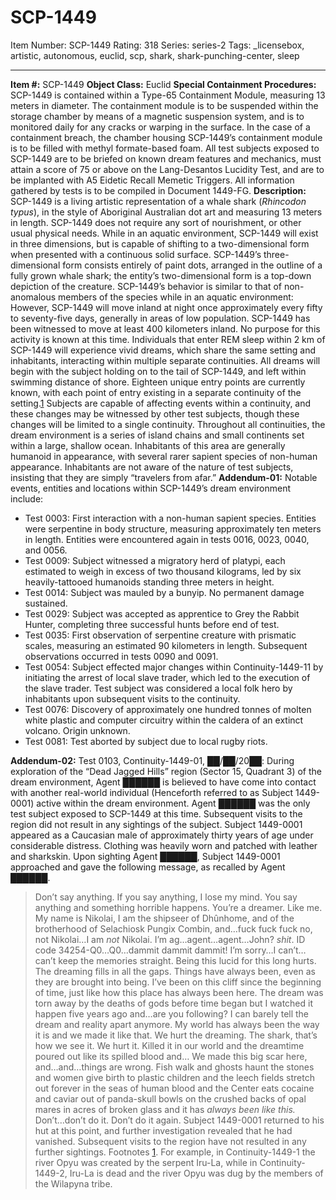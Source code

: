 # SCP-1449
Item Number: SCP-1449
Rating: 318
Series: series-2
Tags: _licensebox, artistic, autonomous, euclid, scp, shark, shark-punching-center, sleep

---

**Item #:** SCP-1449
**Object Class:** Euclid
**Special Containment Procedures:** SCP-1449 is contained within a Type-65 Containment Module, measuring 13 meters in diameter. The containment module is to be suspended within the storage chamber by means of a magnetic suspension system, and is to monitored daily for any cracks or warping in the surface. In the case of a containment breach, the chamber housing SCP-1449’s containment module is to be filled with methyl formate-based foam.
All test subjects exposed to SCP-1449 are to be briefed on known dream features and mechanics, must attain a score of 75 or above on the Lang-Desantos Lucidity Test, and are to be implanted with A5 Eidetic Recall Memetic Triggers. All information gathered by tests is to be compiled in Document 1449-FG.
**Description:** SCP-1449 is a living artistic representation of a whale shark (_Rhincodon typus_), in the style of Aboriginal Australian dot art and measuring 13 meters in length. SCP-1449 does not require any sort of nourishment, or other usual physical needs. While in an aquatic environment, SCP-1449 will exist in three dimensions, but is capable of shifting to a two-dimensional form when presented with a continuous solid surface. SCP-1449’s three-dimensional form consists entirely of paint dots, arranged in the outline of a fully grown whale shark; the entity’s two-dimensional form is a top-down depiction of the creature.
SCP-1449’s behavior is similar to that of non-anomalous members of the species while in an aquatic environment: However, SCP-1449 will move inland at night once approximately every fifty to seventy-five days, generally in areas of low population. SCP-1449 has been witnessed to move at least 400 kilometers inland. No purpose for this activity is known at this time.
Individuals that enter REM sleep within 2 km of SCP-1449 will experience vivid dreams, which share the same setting and inhabitants, interacting within multiple separate continuities. All dreams will begin with the subject holding on to the tail of SCP-1449, and left within swimming distance of shore. Eighteen unique entry points are currently known, with each point of entry existing in a separate continuity of the setting.[1](javascript:;) Subjects are capable of affecting events within a continuity, and these changes may be witnessed by other test subjects, though these changes will be limited to a single continuity. Throughout all continuities, the dream environment is a series of island chains and small continents set within a large, shallow ocean. Inhabitants of this area are generally humanoid in appearance, with several rarer sapient species of non-human appearance. Inhabitants are not aware of the nature of test subjects, insisting that they are simply “travelers from afar.”
**Addendum-01:** Notable events, entities and locations within SCP-1449’s dream environment include:
  * Test 0003: First interaction with a non-human sapient species. Entities were serpentine in body structure, measuring approximately ten meters in length. Entities were encountered again in tests 0016, 0023, 0040, and 0056.
  * Test 0009: Subject witnessed a migratory herd of platypi, each estimated to weigh in excess of two thousand kilograms, led by six heavily-tattooed humanoids standing three meters in height.
  * Test 0014: Subject was mauled by a bunyip. No permanent damage sustained.
  * Test 0029: Subject was accepted as apprentice to Grey the Rabbit Hunter, completing three successful hunts before end of test.
  * Test 0035: First observation of serpentine creature with prismatic scales, measuring an estimated 90 kilometers in length. Subsequent observations occurred in tests 0090 and 0091.
  * Test 0054: Subject effected major changes within Continuity-1449-11 by initiating the arrest of local slave trader, which led to the execution of the slave trader. Test subject was considered a local folk hero by inhabitants upon subsequent visits to the continuity.
  * Test 0076: Discovery of approximately one hundred tonnes of molten white plastic and computer circuitry within the caldera of an extinct volcano. Origin unknown.
  * Test 0081: Test aborted by subject due to local rugby riots.

**Addendum-02:** Test 0103, Continuity-1449-01, ██/██/20██: During exploration of the “Dead Jagged Hills” region (Sector 15, Quadrant 3) of the dream environment, Agent ██████ is believed to have come into contact with another real-world individual (Henceforth referred to as Subject 1449-0001) active within the dream environment. Agent ██████ was the only test subject exposed to SCP-1449 at this time. Subsequent visits to the region did not result in any sightings of the subject.
Subject 1449-0001 appeared as a Caucasian male of approximately thirty years of age under considerable distress. Clothing was heavily worn and patched with leather and sharkskin. Upon sighting Agent ██████, Subject 1449-0001 approached and gave the following message, as recalled by Agent ██████.
> Don’t say anything. If you say anything, I lose my mind. You say anything and something horrible happens.
> You’re a dreamer. Like me. My name is Nikolai, I am the shipseer of Dhûnhome, and of the brotherhood of Selachiosk Pungix Combin, and…fuck fuck fuck no, not Nikolai…I am _not_ Nikolai. I’m ag…agent…agent…John? _shit_. ID code 34254-Q0…Q0…dammit dammit dammit!
> I’m sorry…I can’t…can’t keep the memories straight. Being this lucid for this long hurts. The dreaming fills in all the gaps. Things have always been, even as they are brought into being. I’ve been on this cliff since the beginning of time, just like how this place has always been here. The dream was torn away by the deaths of gods before time began but I watched it happen five years ago and…are you following? I can barely tell the dream and reality apart anymore. My world has always been the way it is and we made it like that. We hurt the dreaming. The shark, that’s how we see it. We hurt it. Killed it in our world and the dreamtime poured out like its spilled blood and… We made this big scar here, and…and…things are wrong. Fish walk and ghosts haunt the stones and women give birth to plastic children and the leech fields stretch out forever in the seas of human blood and the Center eats cocaine and caviar out of panda-skull bowls on the crushed backs of opal mares in acres of broken glass and it has _always been like this._ Don’t…don’t do it. Don’t do it again.
Subject 1449-0001 returned to his hut at this point, and further investigation revealed that he had vanished. Subsequent visits to the region have not resulted in any further sightings.
Footnotes
[1](javascript:;). For example, in Continuity-1449-1 the river Opyu was created by the serpent Iru-La, while in Continuity-1449-2, Iru-La is dead and the river Opyu was dug by the members of the Wilapyna tribe.